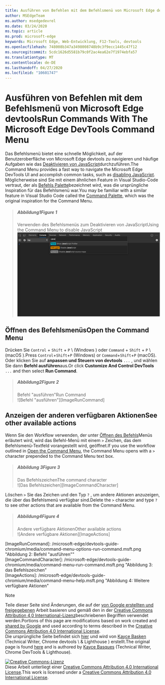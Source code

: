 ```yaml
---
title: Ausführen von Befehlen mit dem Befehlsmenü von Microsoft Edge devtools
author: MSEdgeTeam
ms.author: msedgedevrel
ms.date: 03/24/2020
ms.topic: article
ms.prod: microsoft-edge
keywords: Microsoft Edge, Web-Entwicklung, F12-Tools, devtools
ms.openlocfilehash: 748008b347a3498008748b9c3f9ecc1445c47f12
ms.sourcegitcommit: 5cdc1626d5581b79c0f2ac4ea62e7f1974ebfa57
ms.translationtype: MT
ms.contentlocale: de-DE
ms.lasthandoff: 04/27/2020
ms.locfileid: "10601747"
---
```

<!-- Copyright Kayce Basques 

   Licensed under the Apache License, Version 2.0 (the "License");
   you may not use this file except in compliance with the License.
   You may obtain a copy of the License at

       https://www.apache.org/licenses/LICENSE-2.0

   Unless required by applicable law or agreed to in writing, software
   distributed under the License is distributed on an "AS IS" BASIS,
   WITHOUT WARRANTIES OR CONDITIONS OF ANY KIND, either express or implied.
   See the License for the specific language governing permissions and
   limitations under the License.  -->  





# <span data-ttu-id="1cdc8-103">Ausführen von Befehlen mit dem Befehlsmenü von Microsoft Edge devtools</span><span class="sxs-lookup"><span data-stu-id="1cdc8-103">Run Commands With The Microsoft Edge DevTools Command Menu</span></span>   

  

<span data-ttu-id="1cdc8-104">Das Befehlsmenü bietet eine schnelle Möglichkeit, auf der Benutzeroberfläche von Microsoft Edge devtools zu navigieren und häufige Aufgaben wie das [Deaktivieren von JavaScript][JavascriptDisable]durchzuführen.</span><span class="sxs-lookup"><span data-stu-id="1cdc8-104">The Command Menu provides a fast way to navigate the Microsoft Edge DevTools UI and accomplish common tasks, such as [disabling JavaScript][JavascriptDisable].</span></span>  <span data-ttu-id="1cdc8-105">Möglicherweise sind Sie mit einem ähnlichen Feature in Visual Studio-Code vertraut, der als [Befehls Palette][VisualStudioCodeUICommandPalette]bezeichnet wird, was die ursprüngliche Inspiration für das Befehlsmenü war.</span><span class="sxs-lookup"><span data-stu-id="1cdc8-105">You may be familiar with a similar feature in Visual Studio Code called the [Command Palette][VisualStudioCodeUICommandPalette], which was the original inspiration for the Command Menu.</span></span>  

> ##### <span data-ttu-id="1cdc8-106">Abbildung1</span><span class="sxs-lookup"><span data-stu-id="1cdc8-106">Figure 1</span></span>  
> <span data-ttu-id="1cdc8-107">Verwenden des Befehlsmenüs zum Deaktivieren von JavaScript</span><span class="sxs-lookup"><span data-stu-id="1cdc8-107">Using the Command Menu to disable JavaScript</span></span>  
> ![Verwenden des Befehlsmenüs zum Deaktivieren von JavaScript][ImageDisableJS]  

## <span data-ttu-id="1cdc8-109">Öffnen des Befehlsmenüs</span><span class="sxs-lookup"><span data-stu-id="1cdc8-109">Open the Command Menu</span></span>   

<span data-ttu-id="1cdc8-110">Drücken Sie `Control` + `Shift` + `P` \ (Windows \) oder `Command` + `Shift` + `P` \ (macOS \).</span><span class="sxs-lookup"><span data-stu-id="1cdc8-110">Press `Control`+`Shift`+`P` \(Windows\) or `Command`+`Shift`+`P` \(macOS\).</span></span> <span data-ttu-id="1cdc8-111">Oder klicken Sie auf **anpassen und Steuern von devtools** `...` , und wählen Sie dann **Befehl ausführen**aus.</span><span class="sxs-lookup"><span data-stu-id="1cdc8-111">Or click **Customize And Control DevTools** `...` and then select **Run Command**.</span></span>  

> ##### <span data-ttu-id="1cdc8-112">Abbildung2</span><span class="sxs-lookup"><span data-stu-id="1cdc8-112">Figure 2</span></span>  
> <span data-ttu-id="1cdc8-113">Befehl "ausführen"</span><span class="sxs-lookup"><span data-stu-id="1cdc8-113">Run Command</span></span>  
> ![Befehl "ausführen"][ImageRunCommand]  

## <span data-ttu-id="1cdc8-115">Anzeigen der anderen verfügbaren Aktionen</span><span class="sxs-lookup"><span data-stu-id="1cdc8-115">See other available actions</span></span>   

<span data-ttu-id="1cdc8-116">Wenn Sie den Workflow verwenden, der unter [Öffnen des Befehls](#open-the-command-menu)Menüs erläutert wird, wird das Befehl-Menü mit einem `>` Zeichen, das dem Befehlsmenü-Textfeld vorangestellt wird, geöffnet.</span><span class="sxs-lookup"><span data-stu-id="1cdc8-116">If you use the workflow outlined in [Open the Command Menu](#open-the-command-menu), the Command Menu opens with a `>` character prepended to the Command Menu text box.</span></span>  

> ##### <span data-ttu-id="1cdc8-117">Abbildung 3</span><span class="sxs-lookup"><span data-stu-id="1cdc8-117">Figure 3</span></span>  
> <span data-ttu-id="1cdc8-118">Das Befehlszeichen</span><span class="sxs-lookup"><span data-stu-id="1cdc8-118">The command character</span></span>  
> ![Das Befehlszeichen][ImageCommandCharacter]  

<span data-ttu-id="1cdc8-120">Löschen `>` Sie das Zeichen und den Typ `?` , um andere Aktionen anzuzeigen, die über das Befehlsmenü verfügbar sind.</span><span class="sxs-lookup"><span data-stu-id="1cdc8-120">Delete the `>` character and type `?` to see other actions that are available from the Command Menu.</span></span>  

> ##### <span data-ttu-id="1cdc8-121">Abbildung4</span><span class="sxs-lookup"><span data-stu-id="1cdc8-121">Figure 4</span></span>  
> <span data-ttu-id="1cdc8-122">Andere verfügbare Aktionen</span><span class="sxs-lookup"><span data-stu-id="1cdc8-122">Other available actions</span></span>  
> ![Andere verfügbare Aktionen][ImageActions]  

 



<!-- image links -->  

[ImageDisableJS]: /microsoft-edge/devtools-guide-chromium/media/command-menu-run-command-java.msft.png "Abbildung 1: Verwenden des Befehlsmenüs zum Deaktivieren von JavaScript"  
[ImageRunCommand]: /microsoft-edge/devtools-guide-chromium/media/command-menu-options-run-command.msft.png "Abbildung 2: Befehl "ausführen""  
[ImageCommandCharacter]: /microsoft-edge/devtools-guide-chromium/media/command-menu-run-command.msft.png "Abbildung 3: das Befehlszeichen"  
[ImageActions]: /microsoft-edge/devtools-guide-chromium/media/command-menu-help.msft.png "Abbildung 4: Weitere verfügbare Aktionen"  

<!-- links -->  

[JavascriptDisable]: /microsoft-edge/devtools-guide-chromium/javascript/disable "Deaktivieren von JavaScript mit Microsoft Edge devtools"  

[VisualStudioCodeUICommandPalette]: https://code.visualstudio.com/docs/getstarted/userinterface#_command-palette "Befehlspalette – Visual Studio-Code-UI"  

> [!NOTE]
> <span data-ttu-id="1cdc8-130">Teile dieser Seite sind Änderungen, die auf der [von Google erstellten und freigegebenen][GoogleSitePolicies] Arbeit basieren und gemäß den in der [Creative Commons Attribution 4,0 International-Lizenz][CCA4IL]beschriebenen Begriffen verwendet werden.</span><span class="sxs-lookup"><span data-stu-id="1cdc8-130">Portions of this page are modifications based on work created and [shared by Google][GoogleSitePolicies] and used according to terms described in the [Creative Commons Attribution 4.0 International License][CCA4IL].</span></span>  
> <span data-ttu-id="1cdc8-131">Die ursprüngliche Seite befindet sich [hier](https://developers.google.com/web/tools/chrome-devtools/command-menu/index) und wird von [Kayce Basken][KayceBasques] (Technical Writer, Chrome devtools \ & Lighthouse \) erstellt.</span><span class="sxs-lookup"><span data-stu-id="1cdc8-131">The original page is found [here](https://developers.google.com/web/tools/chrome-devtools/command-menu/index) and is authored by [Kayce Basques][KayceBasques] \(Technical Writer, Chrome DevTools \& Lighthouse\).</span></span>  

[![Creative Commons-Lizenz][CCby4Image]][CCA4IL]  
<span data-ttu-id="1cdc8-133">Diese Arbeit unterliegt einer [Creative Commons Attribution 4.0 International License][CCA4IL].</span><span class="sxs-lookup"><span data-stu-id="1cdc8-133">This work is licensed under a [Creative Commons Attribution 4.0 International License][CCA4IL].</span></span>  

[CCA4IL]: https://creativecommons.org/licenses/by/4.0  
[CCby4Image]: https://i.creativecommons.org/l/by/4.0/88x31.png  
[GoogleSitePolicies]: https://developers.google.com/terms/site-policies  
[KayceBasques]: https://developers.google.com/web/resources/contributors/kaycebasques  
